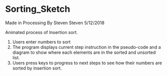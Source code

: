 # Sorting_Sketch

Made in Processing
By Steven Steven
5/12/2018

Animated process of Insertion sort.
1. Users enter numbers to sort
2. The program displays current step instruction in the pseudo-code and a diagram to show where each elements are in the sorted and unsorted list.
3. Users press keys to progress to next steps to see how their numbers are sorted by insertion sort.
